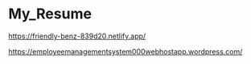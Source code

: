 # My_Resume
https://friendly-benz-839d20.netlify.app/

https://employeemanagementsystem000webhostapp.wordpress.com/

